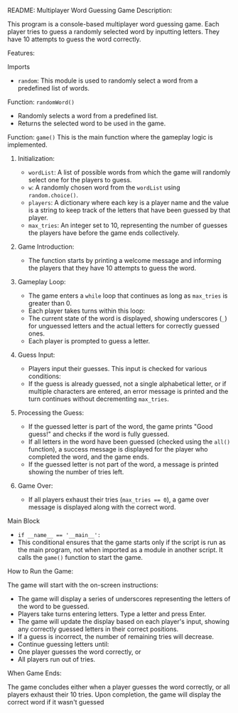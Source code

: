 README: Multiplayer Word Guessing Game
Description:

This program is a console-based multiplayer word guessing game. Each player tries to guess a randomly selected word by inputting letters. They have 10 attempts to guess the word correctly.

Features:

Imports
- `random`: This module is used to randomly select a word from a predefined list of words.

Function: `randomWord()`
- Randomly selects a word from a predefined list.
- Returns the selected word to be used in the game.

Function: `game()`
This is the main function where the gameplay logic is implemented.

1. Initialization:
   - `wordList`: A list of possible words from which the game will randomly select one for the players to guess.
   - `w`: A randomly chosen word from the `wordList` using `random.choice()`.
   - `players`: A dictionary where each key is a player name and the value is a string to keep track of the letters that have been guessed by that player.
   - `max_tries`: An integer set to 10, representing the number of guesses the players have before the game ends collectively.

2. Game Introduction:
   - The function starts by printing a welcome message and informing the players that they have 10 attempts to guess the word.

3. Gameplay Loop:
   - The game enters a `while` loop that continues as long as `max_tries` is greater than 0.
   - Each player takes turns within this loop:
   - The current state of the word is displayed, showing underscores (`_`) for unguessed letters and the actual letters for correctly guessed ones.
   - Each player is prompted to guess a letter.

4. Guess Input:
   - Players input their guesses. This input is checked for various conditions:
   - If the guess is already guessed, not a single alphabetical letter, or if multiple characters are entered, an error message is printed and the turn continues without decrementing `max_tries`.

5. Processing the Guess:
   - If the guessed letter is part of the word, the game prints "Good guess!" and checks if the word is fully guessed.
   - If all letters in the word have been guessed (checked using the `all()` function), a success message is displayed for the player who completed the word, and the game ends.
   - If the guessed letter is not part of the word, a message is printed showing the number of tries left.

6. Game Over:
   - If all players exhaust their tries (`max_tries == 0`), a game over message is displayed along with the correct word.

Main Block
- `if __name__ == '__main__':`
- This conditional ensures that the game starts only if the script is run as the main program, not when imported as a module in another script. It calls the `game()` function to start the game.

How to Run the Game:

The game will start with the on-screen instructions:
- The game will display a series of underscores representing the letters of the word to be guessed.
- Players take turns entering letters. Type a letter and press Enter.
- The game will update the display based on each player's input, showing any correctly guessed letters in their correct positions.
- If a guess is incorrect, the number of remaining tries will decrease.
- Continue guessing letters until:
- One player guesses the word correctly, or
- All players run out of tries.

When Game Ends:

The game concludes either when a player guesses the word correctly, or all players exhaust their 10 tries. Upon completion, the game will display the correct word if it wasn't guessed